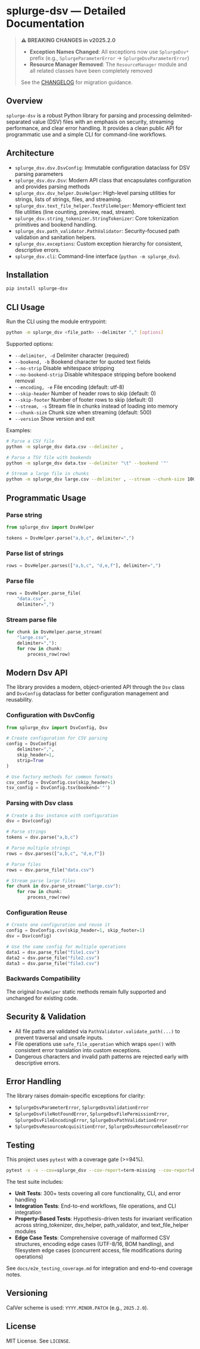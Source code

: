 # splurge-dsv — Detailed Documentation

> **⚠️ BREAKING CHANGES in v2025.2.0**
>
> - **Exception Names Changed**: All exceptions now use `SplurgeDsv*` prefix (e.g., `SplurgeParameterError` → `SplurgeDsvParameterError`)
> - **Resource Manager Removed**: The `ResourceManager` module and all related classes have been completely removed
>
> See the [CHANGELOG](CHANGELOG.md) for migration guidance.

## Overview
`splurge-dsv` is a robust Python library for parsing and processing delimited-separated value (DSV) files with an emphasis on security, streaming performance, and clear error handling. It provides a clean public API for programmatic use and a simple CLI for command-line workflows.

## Architecture
- `splurge_dsv.dsv.DsvConfig`: Immutable configuration dataclass for DSV parsing parameters
- `splurge_dsv.dsv.Dsv`: Modern API class that encapsulates configuration and provides parsing methods
- `splurge_dsv.dsv_helper.DsvHelper`: High-level parsing utilities for strings, lists of strings, files, and streaming.
- `splurge_dsv.text_file_helper.TextFileHelper`: Memory-efficient text file utilities (line counting, preview, read, stream).
- `splurge_dsv.string_tokenizer.StringTokenizer`: Core tokenization primitives and bookend handling.
- `splurge_dsv.path_validator.PathValidator`: Security-focused path validation and sanitation helpers.
- `splurge_dsv.exceptions`: Custom exception hierarchy for consistent, descriptive errors.
- `splurge_dsv.cli`: Command-line interface (`python -m splurge_dsv`).

## Installation
```bash
pip install splurge-dsv
```

## CLI Usage
Run the CLI using the module entrypoint:
```bash
python -m splurge_dsv <file_path> --delimiter "," [options]
```

Supported options:
- `--delimiter, -d` Delimiter character (required)
- `--bookend, -b` Bookend character for quoted text fields
- `--no-strip` Disable whitespace stripping
- `--no-bookend-strip` Disable whitespace stripping before bookend removal
- `--encoding, -e` File encoding (default: utf-8)
- `--skip-header` Number of header rows to skip (default: 0)
- `--skip-footer` Number of footer rows to skip (default: 0)
- `--stream, -s` Stream file in chunks instead of loading into memory
- `--chunk-size` Chunk size when streaming (default: 500)
- `--version` Show version and exit

Examples:
```bash
# Parse a CSV file
python -m splurge_dsv data.csv --delimiter ,

# Parse a TSV file with bookends
python -m splurge_dsv data.tsv --delimiter "\t" --bookend '"'

# Stream a large file in chunks
python -m splurge_dsv large.csv --delimiter , --stream --chunk-size 1000
```

## Programmatic Usage
### Parse string
```python
from splurge_dsv import DsvHelper

tokens = DsvHelper.parse("a,b,c", delimiter=",")
```

### Parse list of strings
```python
rows = DsvHelper.parses(["a,b,c", "d,e,f"], delimiter=",")
```

### Parse file
```python
rows = DsvHelper.parse_file(
    "data.csv",
    delimiter=",")
```

### Stream parse file
```python
for chunk in DsvHelper.parse_stream(
    "large.csv",
    delimiter=","):
    for row in chunk:
        process_row(row)
```

## Modern Dsv API

The library provides a modern, object-oriented API through the `Dsv` class and `DsvConfig` dataclass for better configuration management and reusability.

### Configuration with DsvConfig
```python
from splurge_dsv import DsvConfig, Dsv

# Create configuration for CSV parsing
config = DsvConfig(
    delimiter=",",
    skip_header=1,
    strip=True
)

# Use factory methods for common formats
csv_config = DsvConfig.csv(skip_header=1)
tsv_config = DsvConfig.tsv(bookend='"')
```

### Parsing with Dsv class
```python
# Create a Dsv instance with configuration
dsv = Dsv(config)

# Parse strings
tokens = dsv.parse("a,b,c")

# Parse multiple strings
rows = dsv.parses(["a,b,c", "d,e,f"])

# Parse files
rows = dsv.parse_file("data.csv")

# Stream parse large files
for chunk in dsv.parse_stream("large.csv"):
    for row in chunk:
        process_row(row)
```

### Configuration Reuse
```python
# Create one configuration and reuse it
config = DsvConfig.csv(skip_header=1, skip_footer=1)
dsv = Dsv(config)

# Use the same config for multiple operations
data1 = dsv.parse_file("file1.csv")
data2 = dsv.parse_file("file2.csv")
data3 = dsv.parse_file("file3.csv")
```

### Backwards Compatibility
The original `DsvHelper` static methods remain fully supported and unchanged for existing code.

## Security & Validation
- All file paths are validated via `PathValidator.validate_path(...)` to prevent traversal and unsafe inputs.
- File operations use `safe_file_operation` which wraps `open()` with consistent error translation into custom exceptions.
- Dangerous characters and invalid path patterns are rejected early with descriptive errors.

## Error Handling
The library raises domain-specific exceptions for clarity:
- `SplurgeDsvParameterError`, `SplurgeDsvValidationError`
- `SplurgeDsvFileNotFoundError`, `SplurgeDsvFilePermissionError`, `SplurgeDsvFileEncodingError`, `SplurgeDsvPathValidationError`
- `SplurgeDsvResourceAcquisitionError`, `SplurgeDsvResourceReleaseError`

## Testing
This project uses `pytest` with a coverage gate (>=94%).
```bash
pytest -x -v --cov=splurge_dsv --cov-report=term-missing --cov-report=html
```

The test suite includes:
- **Unit Tests**: 300+ tests covering all core functionality, CLI, and error handling
- **Integration Tests**: End-to-end workflows, file operations, and CLI integration
- **Property-Based Tests**: Hypothesis-driven tests for invariant verification across string_tokenizer, dsv_helper, path_validator, and text_file_helper modules
- **Edge Case Tests**: Comprehensive coverage of malformed CSV structures, encoding edge cases (UTF-8/16, BOM handling), and filesystem edge cases (concurrent access, file modifications during operations)

See `docs/e2e_testing_coverage.md` for integration and end-to-end coverage notes.

## Versioning
CalVer scheme is used: `YYYY.MINOR.PATCH` (e.g., `2025.2.0`).

## License
MIT License. See `LICENSE`.


